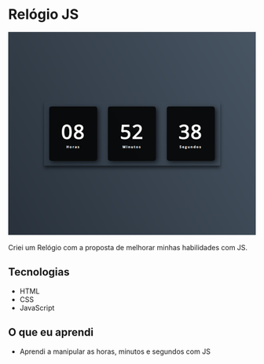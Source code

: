 # Relógio JS

![preview](/rel.png)

Criei um Relógio com a proposta de melhorar minhas habilidades com JS.

## Tecnologias

- HTML
- CSS
- JavaScript

## O que eu aprendi

- Aprendi a manipular as horas, minutos e segundos com JS